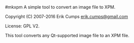 #mkxpm
A simple tool to convert an image file to XPM.

Copyright (C) 2007-2016 Erik Cumps <erik.cumps@gmail.com>

License: GPL V2.

This tool converts any Qt-supported image file to an XPM file.
